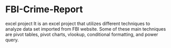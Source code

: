 # FBI-Crime-Report
excel project
It is an excel project that utilizes different techniques to analyze data set imported from FBI website. Some of these main techniques are pivot tables, pivot charts, vlookup, conditional formatting, and power query.
